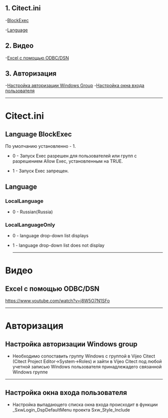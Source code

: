 ﻿## 1. Citect.ini

   -[BlockExec](#BlockExec)

   -[Language](#Language)

## 2. Видео

  -[Excel с помощью ODBC/DSN](#Excel)

## 3. Авторизация
-[Настройка авторизации Windows Group](#WinAuth)
-[Настройка окна входа пользователя](#PageLogin)

------

# Citect.ini

## Language<a name="BlockExec"></a>	BlockExec

  По умолчанию установленно - 1.

  - 0 - Запуск Exec разрешен для пользователей или групп с разрешением Allow Exec, установленным на TRUE.

  - 1 - Запуск Exec запрещен.

## <a name="Language"></a>	Language
### LocalLanguage
  - 0 - Russian(Russia)
### LocalLanguageOnly
   - 0 - language drop-down list displays 

   - 1 - language drop-down list does not display

     ------

     

# Видео

## <a name="Excel"></a> Excel с помощью ODBC/DSN

https://www.youtube.com/watch?v=j8W5O7N1SFo

------

# Авторизация

 ## <a name="WinAuth"></a>Настройка авторизации Windows group
- Необходимо сопоставить  группу Windows с группой в Vijeo Citect (Citect Project Editor->System->Roles) и зайти  в Vijeo Citect под любой учетной записью Windows пользователя принадлежадего связанной Windows группе

------

## <a name="PageLogin"></a>Настройка окна входа пользователя
- Настройка выпадающего списка окна входа происходит в функции _SxwLogin_DspDefaultMenu проекта Sxw_Style_Include